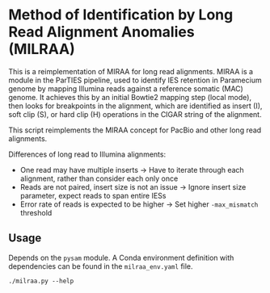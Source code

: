 # Method of Identification by Long Read Alignment Anomalies (MILRAA)

This is a reimplementation of MIRAA for long read alignments. MIRAA is a module
in the ParTIES pipeline, used to identify IES retention in Paramecium genome by
mapping Illumina reads against a reference somatic (MAC) genome. It achieves
this by an initial Bowtie2 mapping step (local mode), then looks for breakpoints
in the alignment, which are identified as insert (I), soft clip (S), or hard
clip (H) operations in the CIGAR string of the alignment.

This script reimplements the MIRAA concept for PacBio and other long read
alignments. 

Differences of long read to Illumina alignments:
 * One read may have multiple inserts -> Have to iterate through each alignment,
   rather than consider each only once
 * Reads are not paired, insert size is not an issue -> Ignore insert size
   parameter, expect reads to span entire IESs
 * Error rate of reads is expected to be higher -> Set higher `-max_mismatch`
   threshold

## Usage

Depends on the `pysam` module. A Conda environment definition with dependencies
can be found in the `milraa_env.yaml` file. 

```
./milraa.py --help
```
